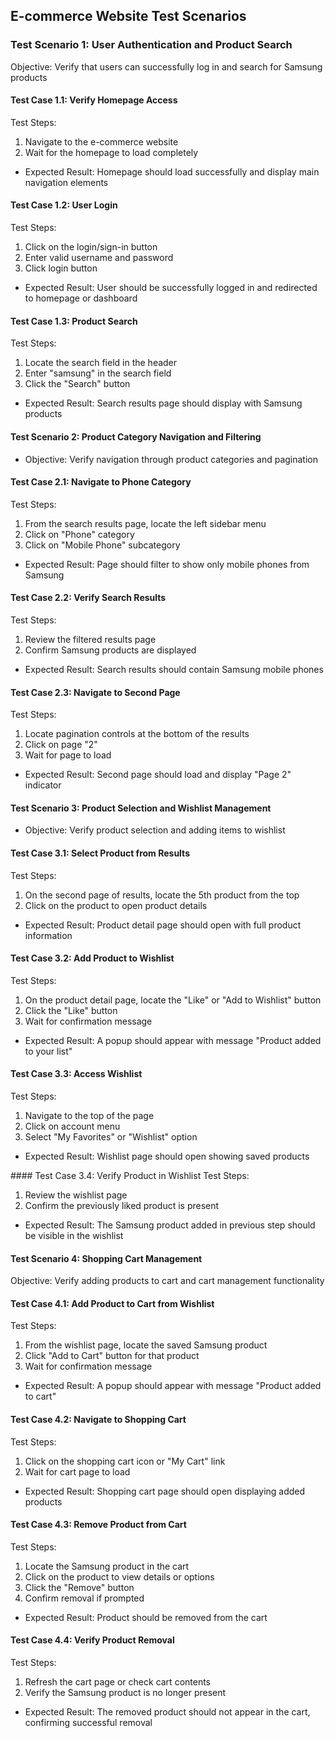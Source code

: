 ## E-commerce Website Test Scenarios

### Test Scenario 1: User Authentication and Product Search
Objective: Verify that users can successfully log in and search for Samsung products
#### Test Case 1.1: Verify Homepage Access
Test Steps:
1. Navigate to the e-commerce website
2. Wait for the homepage to load completely

 - Expected Result: Homepage should load successfully and display main navigation elements

#### Test Case 1.2: User Login
Test Steps:
1. Click on the login/sign-in button
2. Enter valid username and password
3. Click login button
- Expected Result: User should be successfully logged in and redirected to homepage or dashboard

#### Test Case 1.3: Product Search
Test Steps:
1. Locate the search field in the header
2. Enter "samsung" in the search field
3. Click the "Search" button
- Expected Result: Search results page should display with Samsung products

#### Test Scenario 2: Product Category Navigation and Filtering
- Objective: Verify navigation through product categories and pagination
#### Test Case 2.1: Navigate to Phone Category
Test Steps:
1. From the search results page, locate the left sidebar menu
2. Click on "Phone" category
3. Click on "Mobile Phone" subcategory
- Expected Result: Page should filter to show only mobile phones from Samsung

#### Test Case 2.2: Verify Search Results
Test Steps:
1. Review the filtered results page
2. Confirm Samsung products are displayed
- Expected Result: Search results should contain Samsung mobile phones

#### Test Case 2.3: Navigate to Second Page
Test Steps:
1. Locate pagination controls at the bottom of the results
2. Click on page "2"
3. Wait for page to load
- Expected Result: Second page should load and display "Page 2" indicator

#### Test Scenario 3: Product Selection and Wishlist Management
- Objective: Verify product selection and adding items to wishlist
#### Test Case 3.1: Select Product from Results
Test Steps:
1. On the second page of results, locate the 5th product from the top
2. Click on the product to open product details
- Expected Result: Product detail page should open with full product information

#### Test Case 3.2: Add Product to Wishlist
Test Steps:
1. On the product detail page, locate the "Like" or "Add to Wishlist" button
2. Click the "Like" button
3. Wait for confirmation message
- Expected Result: A popup should appear with message "Product added to your list"
#### Test Case 3.3: Access Wishlist
Test Steps:
1. Navigate to the top of the page
2. Click on account menu
3. Select "My Favorites" or "Wishlist" option
- Expected Result: Wishlist page should open showing saved products

#### Test Case 3.4: Verify Product in Wishlist
Test Steps:
1. Review the wishlist page
2. Confirm the previously liked product is present
- Expected Result: The Samsung product added in previous step should be visible in the wishlist

#### Test Scenario 4: Shopping Cart Management
Objective: Verify adding products to cart and cart management functionality
#### Test Case 4.1: Add Product to Cart from Wishlist

Test Steps:
1. From the wishlist page, locate the saved Samsung product
2. Click "Add to Cart" button for that product
3. Wait for confirmation message
- Expected Result: A popup should appear with message "Product added to cart"

#### Test Case 4.2: Navigate to Shopping Cart
Test Steps:
1. Click on the shopping cart icon or "My Cart" link
2. Wait for cart page to load
- Expected Result: Shopping cart page should open displaying added products

#### Test Case 4.3: Remove Product from Cart
Test Steps:
1. Locate the Samsung product in the cart
2. Click on the product to view details or options
3. Click the "Remove" button
4. Confirm removal if prompted

- Expected Result: Product should be removed from the cart

#### Test Case 4.4: Verify Product Removal
Test Steps:
1. Refresh the cart page or check cart contents
2. Verify the Samsung product is no longer present
- Expected Result: The removed product should not appear in the cart, confirming successful removal

